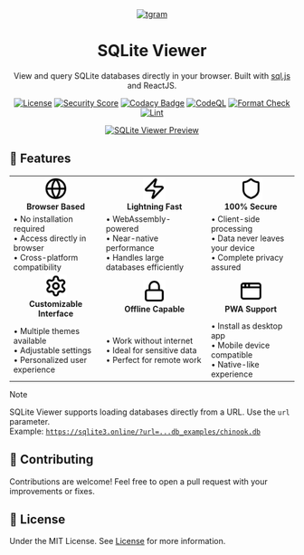 <div align="center">

<a href="https://sqlite3.online/" target="_blank">
    <img src="https://github.com/user-attachments/assets/aef749bf-df08-4a84-8148-d34b796449d8" alt="tgram" width="128">
</a>

# SQLite Viewer

View and query SQLite databases directly in your browser. Built with [sql.js](https://github.com/sql-js/sql.js) and ReactJS.

[![License](https://img.shields.io/github/license/vwh/sqlite-viewer?label=License)](https://github.com/vwh/sqlite-viewer/blob/main/LICENSE)
[![Security Score](https://img.shields.io/badge/Security%20Score-A%20%7C%20Good-brightgreen)](https://snyk.io/test/github/vwh/sqlite-viewer)
[![Codacy Badge](https://img.shields.io/codacy/grade/1a8379b2399b45278a710145f92eab5d)](https://app.codacy.com/gh/vwh/sqlite-viewer/dashboard?utm_source=gh&utm_medium=referral&utm_content=&utm_campaign=Badge_grade)
[![CodeQL](https://github.com/vwh/sqlite-viewer/actions/workflows/codeql.yml/badge.svg)](https://github.com/vwh/sqlite-viewer/actions/workflows/codeql.yml)
[![Format Check](https://github.com/vwh/sqlite-viewer/actions/workflows/format.yml/badge.svg)](https://github.com/vwh/sqlite-viewer/actions/workflows/format.yml)
[![Lint](https://github.com/vwh/sqlite-viewer/actions/workflows/lint.yml/badge.svg)](https://github.com/vwh/sqlite-viewer/actions/workflows/lint.yml)

</div>

<div align="center">
  <a href="https://sqlite3.online/" target="_blank">
      <img src="https://github.com/user-attachments/assets/a0fc7725-5c6a-4d48-bab9-52b9b1466d55" alt="SQLite Viewer Preview">
  </a>
</div>

## 🌟 Features

<table>
  <tr>
    <td align="center"><img src="https://raw.githubusercontent.com/lucide-icons/lucide/main/icons/globe.svg" width="40"><br><b>Browser Based</b></td>
    <td align="center"><img src="https://raw.githubusercontent.com/lucide-icons/lucide/main/icons/zap.svg" width="40"><br><b>Lightning Fast</b></td>
    <td align="center"><img src="https://raw.githubusercontent.com/lucide-icons/lucide/main/icons/shield.svg" width="40"><br><b>100% Secure</b></td>
  </tr>
  <tr>
    <td>
      • No installation required<br>
      • Access directly in browser<br>
      • Cross-platform compatibility
    </td>
    <td>
      • WebAssembly-powered<br>
      • Near-native performance<br>
      • Handles large databases efficiently
    </td>
    <td>
      • Client-side processing<br>
      • Data never leaves your device<br>
      • Complete privacy assured
    </td>
  </tr>
  <tr>
    <td align="center"><img src="https://raw.githubusercontent.com/lucide-icons/lucide/main/icons/settings.svg" width="40"><br><b>Customizable Interface</b></td>
    <td align="center"><img src="https://raw.githubusercontent.com/lucide-icons/lucide/main/icons/lock.svg" width="40"><br><b>Offline Capable</b></td>
    <td align="center"><img src="https://raw.githubusercontent.com/lucide-icons/lucide/main/icons/app-window.svg" width="40"><br><b>PWA Support</b></td>
  </tr>
  <tr>
    <td>
      • Multiple themes available<br>
      • Adjustable settings<br>
      • Personalized user experience
    </td>
    <td>
      • Work without internet<br>
      • Ideal for sensitive data<br>
      • Perfect for remote work
    </td>
    <td>
      • Install as desktop app<br>
      • Mobile device compatible<br>
      • Native-like experience
    </td>
  </tr>
</table>

> [!NOTE]
> SQLite Viewer supports loading databases directly from a URL. Use the `url` parameter. <br>
> Example: [`https://sqlite3.online/?url=...db_examples/chinook.db`](https://sqlite3.online/?url=https://github.com/vwh/sqlite-viewer/raw/main/db_examples/chinook.db)

## 🤝 Contributing

Contributions are welcome! Feel free to open a pull request with your improvements or fixes.

## 📄 License

Under the MIT License. See [License](https://github.com/vwh/sqlite-viewer/blob/main/LICENSE) for more information.
